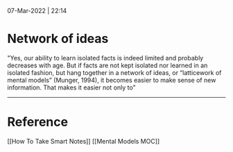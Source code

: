 07-Mar-2022 | 22:14


# Network of ideas

"Yes, our ability to learn isolated facts is indeed limited and probably decreases with age. But if facts are not kept isolated nor learned in an isolated fashion, but hang together in a network of ideas, or “latticework of mental models” (Munger, 1994), it becomes easier to make sense of new information. That makes it easier not only to"

---

# Reference
[[How To Take Smart Notes]]
[[Mental Models MOC]]